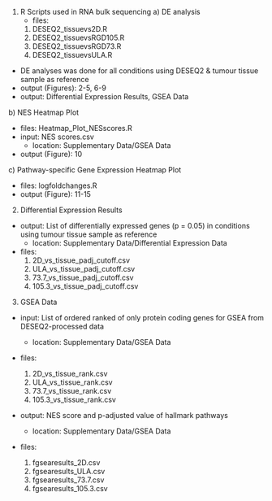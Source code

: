 1) R Scripts used in RNA bulk sequencing
  a) DE analysis
   - files:
    1. DESEQ2_tissuevs2D.R
    2. DESEQ2_tissuevsRGD105.R
    3. DESEQ2_tissuevsRGD73.R
   4. DESEQ2_tissuevsULA.R
  - DE analyses was done for all conditions using DESEQ2 & tumour tissue sample as reference
  - output (Figures): 2-5, 6-9
  - output: Differential Expression Results, GSEA Data

  b) NES Heatmap Plot
   - files: Heatmap_Plot_NESscores.R
   - input: NES scores.csv
       - location: Supplementary Data/GSEA Data
   - output (Figure): 10

  c) Pathway-specific Gene Expression Heatmap Plot
   - files: logfoldchanges.R
   - output (Figure): 11-15

2) Differential Expression Results
- output: List of differentially expressed genes (p = 0.05) in conditions using tumour tissue sample as reference
  - location: Supplementary Data/Differential Expression Data
- files: 
  1. 2D_vs_tissue_padj_cutoff.csv
  2. ULA_vs_tissue_padj_cutoff.csv
  3. 73.7_vs_tissue_padj_cutoff.csv
  4. 105.3_vs_tissue_padj_cutoff.csv

3) GSEA Data
- input: List of ordered ranked of only protein coding genes for GSEA from DESEQ2-processed data
  - location: Supplementary Data/GSEA Data
- files: 
  1. 2D_vs_tissue_rank.csv
  2. ULA_vs_tissue_rank.csv
  3. 73.7_vs_tissue_rank.csv
  4. 105.3_vs_tissue_rank.csv

- output: NES score and p-adjusted value of hallmark pathways
  - location: Supplementary Data/GSEA Data
- files: 
  1. fgsearesults_2D.csv
  2. fgsearesults_ULA.csv
  3. fgsearesults_73.7.csv
  4. fgsearesults_105.3.csv


